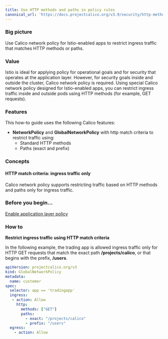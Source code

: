 ```yaml
---
title: Use HTTP methods and paths in policy rules
canonical_url: 'https://docs.projectcalico.org/v3.9/security/http-methods'
---
```


### Big picture

Use Calico network policy for Istio-enabled apps to restrict ingress traffic that matches HTTP methods or paths. 

### Value

Istio is ideal for applying policy for operational goals and for security that operates at the application layer. However, for security goals inside and outside the cluster, Calico network policy is required. Using special Calico network policy designed for Istio-enabled apps, you can restrict ingress traffic inside and outside pods using HTTP methods (for example, GET requests).

### Features

This how-to guide uses the following Calico features:

- **NetworkPolicy** and **GlobalNetworkPolicy** with http match criteria to restrict traffic using:
  - Standard HTTP methods
  - Paths (exact and prefix)

### Concepts

#### HTTP match criteria: ingress traffic only 

Calico network policy supports restricting traffic based on HTTP methods and paths only for ingress traffic. 

### Before you begin...

[Enable application layer policy]({{site.baseurl}}/{{page.version}}/getting-started/kubernetes/installation/app-layer-policy)

### How to

**Restrict ingress traffic using HTTP match criteria**

In the following example, the trading app is allowed ingress traffic only for HTTP GET requests that match the exact path **/projects/calico**, or that begins with the prefix, **/users**.

```yaml
apiVersion: projectcalico.org/v3
kind: GlobalNetworkPolicy
metadata:
  name: customer
spec:
  selector: app == 'tradingapp'
  ingress:
   - action: Allow
     http:
       methods: ["GET"]
       paths:
         - exact: "/projects/calico"
         - prefix: "/users"
  egress:
    - action: Allow
```
